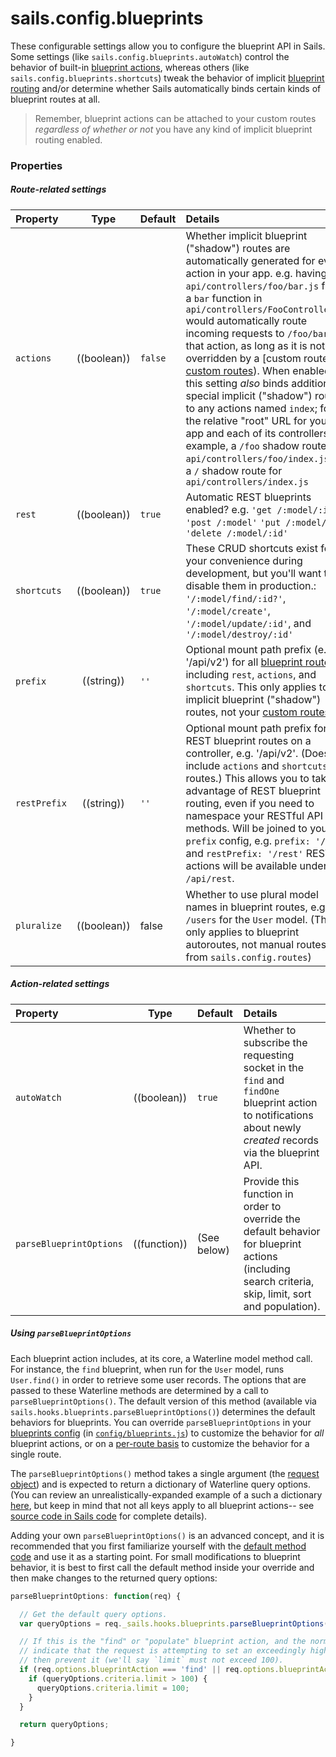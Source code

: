 # sails.config.blueprints

These configurable settings allow you to configure the blueprint API in Sails.  Some settings (like `sails.config.blueprints.autoWatch`) control the behavior of built-in [blueprint actions](https://sailsjs.com/documentation/concepts/blueprints/blueprint-actions), whereas others (like `sails.config.blueprints.shortcuts`) tweak the behavior of implicit [blueprint routing](https://sailsjs.com/documentation/concepts/blueprints/blueprint-actions) and/or determine whether Sails automatically binds certain kinds of blueprint routes at all.

> Remember, blueprint actions can be attached to your custom routes _regardless of whether or not_ you have any kind of implicit blueprint routing enabled.

### Properties

##### Route-related settings

| Property    | Type       | Default   | Details |
|:------------|:----------:|:----------|:--------|
| `actions`| ((boolean))|`false`| Whether implicit blueprint ("shadow") routes are automatically generated for every action in your app. e.g. having an `api/controllers/foo/bar.js` file or a `bar` function in `api/controllers/FooController.js` would automatically route incoming requests to `/foo/bar` to that action, as long as it is not overridden by a [custom route]( [custom routes](https://sailsjs.com/documentation/concepts/routes/custom-routes)).  When enabled, this setting _also_ binds additional, special implicit ("shadow") routes to any actions named `index`; for the relative "root" URL for your app and each of its controllers.  For example, a `/foo` shadow route for `api/controllers/foo/index.js`, or a `/` shadow route for `api/controllers/index.js`
|`rest`|((boolean))|`true`|Automatic REST blueprints enabled? e.g. `'get /:model/:id?'` `'post /:model'` `'put /:model/:id'` `'delete /:model/:id'`
|`shortcuts`|((boolean))|`true`|These CRUD shortcuts exist for your convenience during development, but you'll want to disable them in production.: `'/:model/find/:id?'`, `'/:model/create'`, `'/:model/update/:id'`, and `'/:model/destroy/:id'`
| `prefix`      | ((string))| `''`     | Optional mount path prefix (e.g. '/api/v2') for all [blueprint routes](https://sailsjs.com/documentation/concepts/blueprints/blueprint-routes), including `rest`, `actions`, and `shortcuts`.  This only applies to implicit blueprint ("shadow") routes, not your [custom routes](https://sailsjs.com/documentation/concepts/routes/custom-routes).)
| `restPrefix`  | ((string))| `''`     | Optional mount path prefix for all REST blueprint routes on a controller, e.g. '/api/v2'. (Does not include `actions` and `shortcuts` routes.) This allows you to take advantage of REST blueprint routing, even if you need to namespace your RESTful API methods.  Will be joined to your `prefix` config, e.g. `prefix: '/api'` and `restPrefix: '/rest'` RESTful actions will be available under `/api/rest`.
|`pluralize`|((boolean))|false| Whether to use plural model names in blueprint routes, e.g. `/users` for the `User` model. (This only applies to blueprint autoroutes, not manual routes from `sails.config.routes`)


##### Action-related settings

| Property    | Type       | Default   | Details |
|:------------|:----------:|:----------|:--------|
|`autoWatch`|((boolean))|`true`| Whether to subscribe the requesting socket in the `find` and `findOne` blueprint action to notifications about newly _created_ records via the blueprint API.
|`parseBlueprintOptions`|((function))|(See below)|Provide this function in order to override the default behavior for blueprint actions (including search criteria, skip, limit, sort and population).

##### Using `parseBlueprintOptions`

Each blueprint action includes, at its core, a Waterline model method call.  For instance, the `find` blueprint, when run for the `User` model, runs `User.find()` in order to retrieve some user records.  The options that are passed to these Waterline methods are determined by a call to `parseBlueprintOptions()`.  The default version of this method (available via `sails.hooks.blueprints.parseBlueprintOptions()`) determines the default behaviors for blueprints.  You can override `parseBlueprintOptions` in your [blueprints config](https://sailsjs.com/documentation/reference/configuration/sails-config-blueprints) (in [`config/blueprints.js`](https://sailsjs.com/documentation/anatomy/config/blueprints.js)) to customize the behavior for _all_ blueprint actions, or on a [per-route basis](https://sailsjs.com/documentation/concepts/routes/custom-routes#?route-target-options) to customize the behavior for a single route.

The `parseBlueprintOptions()` method takes a single argument (the [request object](https://sailsjs.com/documentation/reference/request-req)) and is expected to return a dictionary of Waterline query options.  (You can review an unrealistically-expanded example of a such a dictionary [here](https://gist.github.com/mikermcneil/1b87af6b6a8458254deb83a6d1cf264f), but keep in mind that not all keys apply to all blueprint actions-- see [source code in Sails code](https://github.com/balderdashy/sails/tree/master/lib/hooks/blueprints/actions) for complete details).

Adding your own `parseBlueprintOptions()` is an advanced concept, and it is recommended that you first familiarize yourself with the [default method code](https://github.com/balderdashy/sails/blob/master/lib/hooks/blueprints/parse-blueprint-options.js) and use it as a starting point.  For small modifications to blueprint behavior, it is best to first call the default method inside your override and then make changes to the returned query options:

```js
parseBlueprintOptions: function(req) {

  // Get the default query options.
  var queryOptions = req._sails.hooks.blueprints.parseBlueprintOptions(req);

  // If this is the "find" or "populate" blueprint action, and the normal query options
  // indicate that the request is attempting to set an exceedingly high `limit` clause,
  // then prevent it (we'll say `limit` must not exceed 100).
  if (req.options.blueprintAction === 'find' || req.options.blueprintAction === 'populate') {
    if (queryOptions.criteria.limit > 100) {
      queryOptions.criteria.limit = 100;
    }
  }

  return queryOptions;

}
```


<docmeta name="displayName" value="sails.config.blueprints">
<docmeta name="pageType" value="property">
